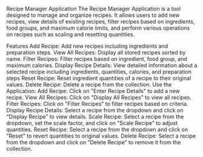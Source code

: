 Recipe Manager Application
The Recipe Manager Application is a tool designed to manage and organize recipes. It allows users to add new recipes, view details of existing recipes, filter recipes based on ingredients, food groups, and maximum calorie limits, and perform various operations on recipes such as scaling and resetting quantities.

Features
Add Recipe: Add new recipes including ingredients and preparation steps.
View All Recipes: Display all stored recipes sorted by name.
Filter Recipes: Filter recipes based on ingredient, food group, and maximum calories.
Display Recipe Details: View detailed information about a selected recipe including ingredients, quantities, calories, and preparation steps
Reset Recipe: Reset ingredient quantities of a recipe to their original values.
Delete Recipe: Delete a recipe from the collection.
Use the Application:
Add Recipe: Click on "Enter Recipe Details" to add a new recipe.
View All Recipes: Click on "Display All Recipes" to view all recipes.
Filter Recipes: Click on "Filter Recipes" to filter recipes based on criteria.
Display Recipe Details: Select a recipe from the dropdown and click on "Display Recipe" to view details.
Scale Recipe: Select a recipe from the dropdown, set the scale factor, and click on "Scale Recipe" to adjust quantities.
Reset Recipe: Select a recipe from the dropdown and click on "Reset" to revert quantities to original values.
Delete Recipe: Select a recipe from the dropdown and click on "Delete Recipe" to remove it from the collection.
